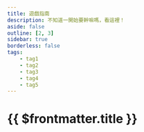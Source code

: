 ```yaml
---
title: 遊戲指南
description: 不知道一開始要幹嘛嗎，看這裡！
aside: false
outline: [2, 3]
sidebar: true
borderless: false
tags:
    - tag1
    - tag2
    - tag3
    - tag4
    - tag5
---
```


# {{ $frontmatter.title }}
